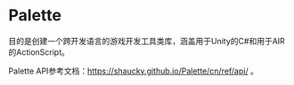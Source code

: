 # Palette
目的是创建一个跨开发语言的游戏开发工具类库，涵盖用于Unity的C#和用于AIR的ActionScript。

Palette API参考文档：https://shaucky.github.io/Palette/cn/ref/api/ 。
